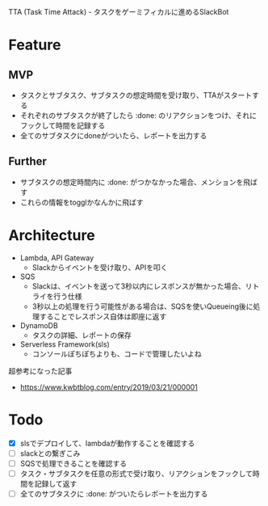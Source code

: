TTA (Task Time Attack) - タスクをゲーミフィカルに進めるSlackBot  

# Feature
## MVP
- タスクとサブタスク、サブタスクの想定時間を受け取り、TTAがスタートする
- それぞれのサブタスクが終了したら :done: のリアクションをつけ、それにフックして時間を記録する
- 全てのサブタスクにdoneがついたら、レポートを出力する

## Further
- サブタスクの想定時間内に :done: がつかなかった場合、メンションを飛ばす
- これらの情報をtogglかなんかに飛ばす

# Architecture
- Lambda, API Gateway
  - Slackからイベントを受け取り、APIを叩く
- SQS
  - Slackは、イベントを送って3秒以内にレスポンスが無かった場合、リトライを行う仕様
  - 3秒以上の処理を行う可能性がある場合は、SQSを使いQueueing後に処理することでレスポンス自体は即座に返す
- DynamoDB
  - タスクの詳細、レポートの保存
- Serverless Framework(sls)
  - コンソールぽちぽちよりも、コードで管理したいよね

超参考になった記事
- https://www.kwbtblog.com/entry/2019/03/21/000001

# Todo
- [x] slsでデプロイして、lambdaが動作することを確認する
- [ ] slackとの繋ぎこみ
- [ ] SQSで処理できることを確認する
- [ ] タスク・サブタスクを任意の形式で受け取り、リアクションをフックして時間を記録して返す
- [ ] 全てのサブタスクに :done: がついたらレポートを出力する
